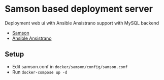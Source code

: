 # Samson based deployment server

Deployment web ui with Ansible Ansistrano support with MySQL backend

* [Samson](https://github.com/zendesk/samson)
* [Ansible Ansistrano](https://github.com/ansistrano)


## Setup

* Edit samson.conf in `docker/samson/config/samson.conf`
* Run `docker-compose up -d`
